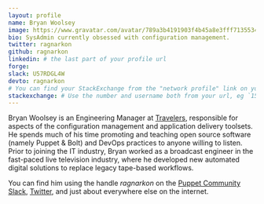 ```yaml
---
layout: profile
name: Bryan Woolsey
image: https://www.gravatar.com/avatar/789a3b4191903f4b45a8e3fff7135534?s=460
bio: SysAdmin currently obsessed with configuration management.
twitter: ragnarkon
github: ragnarkon
linkedin: # the last part of your profile url
forge:
slack: U57RDGL4W
devto: ragnarkon
# You can find your StackExchange from the "network profile" link on your stackoverflow page
stackexchange: # Use the number and username both from your url, eg `15186808/binford2k`
---
```


Bryan Woolsey is an Engineering Manager at [Travelers](https://www.travelers.com), responsible for aspects of the configuration management and application delivery toolsets. He
spends much of his time promoting and teaching open source software (namely Puppet & Bolt) and DevOps practices to anyone willing to listen. Prior to joining the IT industry, Bryan worked as
a broadcast engineer in the fast-paced live television industry, where he developed new automated digital solutions to replace legacy tape-based workflows.

You can find him using the handle *ragnarkon* on the [Puppet Community Slack](https://slack.puppet.com), [Twitter](https://twitter.com/ragnarkon), and just about everywhere else on the
internet.
